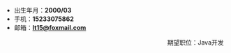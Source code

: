 - 出生年月：**2000/03**
- 手机：**15233075862**
- 邮箱：**lt15@foxmail.com**
<p align="right">期望职位：Java开发</p>

[//]: # (- GitHub: **https://github.com/lt152**)

[//]: # (- 职业目标：**寻求一个能够充分发挥我在前端开发领域多年经验的岗位。**)

